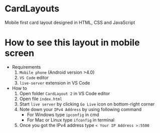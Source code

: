 # CardLayouts

Mobile first card layout designed in HTML, CSS and JavaScript

# How to see this layout in mobile screen

- Requirements
  1. `Mobile phone` (Android version >4.0)
  2. `VS Code` editor
  3. `live-server` extension in VS Code
- How to
  1. Open folder `CardLayout 2` in VS Code editor
  2. Open file `index.html`
  3. Start `live server` by clicking `Go Live` icon on bottom-right corner
  4. Note down your `IPv4 Address` by using following command
     - For Windows type `ipconfig` in cmd
     - For Mac or Linux type `ifconfig` in terminal
  5. Once you got the IPv4 address type `< Your IP Address >:5500`
